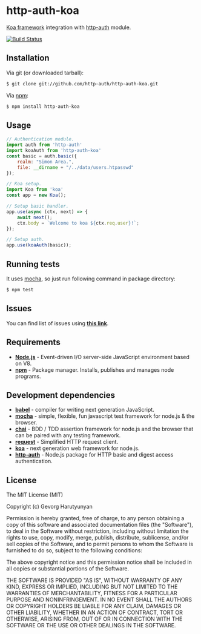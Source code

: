 # http-auth-koa
[Koa framework](http://koajs.com/) integration with [http-auth](https://github.com/http-auth/http-auth) module.

[![Build Status](https://api.travis-ci.org/http-auth/http-auth-koa.png)](https://travis-ci.org/http-auth/http-auth-koa)

## Installation

Via git (or downloaded tarball):

```bash
$ git clone git://github.com/http-auth/http-auth-koa.git
```
Via [npm](http://npmjs.org/):

```bash
$ npm install http-auth-koa
```	

## Usage
```javascript
// Authentication module.
import auth from 'http-auth'
import koaAuth from 'http-auth-koa'
const basic = auth.basic({
	realm: "Simon Area.",
	file: __dirname + "/../data/users.htpasswd"
});

// Koa setup.
import Koa from 'koa'
const app = new Koa();

// Setup basic handler.
app.use(async (ctx, next) => {
    await next();
    ctx.body = `Welcome to koa ${ctx.req.user}!`;
});

// Setup auth.
app.use(koaAuth(basic));
```


## Running tests

It uses [mocha](https://mochajs.org/), so just run following command in package directory:

```bash
$ npm test
```

## Issues

You can find list of issues using **[this link](http://github.com/http-auth/http-auth-koa/issues)**.

## Requirements

 - **[Node.js](http://nodejs.org)** - Event-driven I/O server-side JavaScript environment based on V8.
 - **[npm](http://npmjs.org)** - Package manager. Installs, publishes and manages node programs.

## Development dependencies

 - **[babel](https://babeljs.io/)** - compiler for writing next generation JavaScript.
 - **[mocha](https://mochajs.org/)** - simple, flexible, fun javascript test framework for node.js & the browser.
 - **[chai](http://chaijs.com/)** - BDD / TDD assertion framework for node.js and the browser that can be paired with any testing framework.
 - **[request](https://github.com/request/request/)** - Simplified HTTP request client.
 - **[koa](http://koajs.com/)** - next generation web framework for node.js.
 - **[http-auth](https://github.com/http-auth/http-auth)** - Node.js package for HTTP basic and digest access authentication.

## License

The MIT License (MIT)

Copyright (c) Gevorg Harutyunyan

Permission is hereby granted, free of charge, to any person obtaining a copy of
this software and associated documentation files (the "Software"), to deal in
the Software without restriction, including without limitation the rights to
use, copy, modify, merge, publish, distribute, sublicense, and/or sell copies of
the Software, and to permit persons to whom the Software is furnished to do so,
subject to the following conditions:

The above copyright notice and this permission notice shall be included in all
copies or substantial portions of the Software.

THE SOFTWARE IS PROVIDED "AS IS", WITHOUT WARRANTY OF ANY KIND, EXPRESS OR
IMPLIED, INCLUDING BUT NOT LIMITED TO THE WARRANTIES OF MERCHANTABILITY, FITNESS
FOR A PARTICULAR PURPOSE AND NONINFRINGEMENT. IN NO EVENT SHALL THE AUTHORS OR
COPYRIGHT HOLDERS BE LIABLE FOR ANY CLAIM, DAMAGES OR OTHER LIABILITY, WHETHER
IN AN ACTION OF CONTRACT, TORT OR OTHERWISE, ARISING FROM, OUT OF OR IN
CONNECTION WITH THE SOFTWARE OR THE USE OR OTHER DEALINGS IN THE SOFTWARE.
